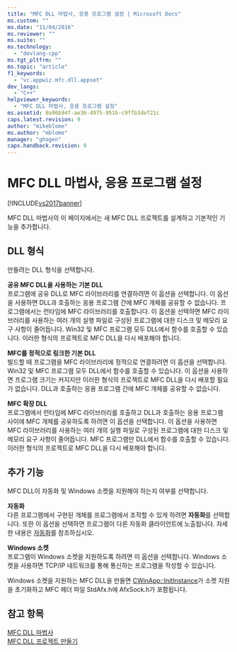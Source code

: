 ```yaml
---
title: "MFC DLL 마법사, 응용 프로그램 설정 | Microsoft Docs"
ms.custom: ""
ms.date: "11/04/2016"
ms.reviewer: ""
ms.suite: ""
ms.technology: 
  - "devlang-cpp"
ms.tgt_pltfrm: ""
ms.topic: "article"
f1_keywords: 
  - "vc.appwiz.mfc.dll.appset"
dev_langs: 
  - "C++"
helpviewer_keywords: 
  - "MFC DLL 마법사, 응용 프로그램 설정"
ms.assetid: 0a96b94f-ae36-4975-951b-c9ffb3def21c
caps.latest.revision: 9
author: "mikeblome"
ms.author: "mblome"
manager: "ghogen"
caps.handback.revision: 9
---
```

# MFC DLL 마법사, 응용 프로그램 설정
[!INCLUDE[vs2017banner](../../assembler/inline/includes/vs2017banner.md)]

MFC DLL 마법사의 이 페이지에서는 새 MFC DLL 프로젝트를 설계하고 기본적인 기능을 추가합니다.  
  
## DLL 형식  
 만들려는 DLL 형식을 선택합니다.  
  
 **공유 MFC DLL을 사용하는 기본 DLL**  
 프로그램에 공유 DLL로 MFC 라이브러리를 연결하려면 이 옵션을 선택합니다.  이 옵션을 사용하면 DLL과 호출하는 응용 프로그램 간에 MFC 개체를 공유할 수 없습니다.  프로그램에서는 런타임에 MFC 라이브러리를 호출합니다.  이 옵션을 선택하면 MFC 라이브러리를 사용하는 여러 개의 실행 파일로 구성된 프로그램에 대한 디스크 및 메모리 요구 사항이 줄어듭니다.  Win32 및 MFC 프로그램 모두 DLL에서 함수를 호출할 수 있습니다.  이러한 형식의 프로젝트로 MFC DLL을 다시 배포해야 합니다.  
  
 **MFC를 정적으로 링크한 기본 DLL**  
 빌드할 때 프로그램을 MFC 라이브러리에 정적으로 연결하려면 이 옵션을 선택합니다.  Win32 및 MFC 프로그램 모두 DLL에서 함수를 호출할 수 있습니다.  이 옵션을 사용하면 프로그램 크기는 커지지만 이러한 형식의 프로젝트로 MFC DLL을 다시 배포할 필요가 없습니다.  DLL과 호출하는 응용 프로그램 간에 MFC 개체를 공유할 수 없습니다.  
  
 **MFC 확장 DLL**  
 프로그램에서 런타임에 MFC 라이브러리를 호출하고 DLL과 호출하는 응용 프로그램 사이에 MFC 개체를 공유하도록 하려면 이 옵션을 선택합니다.  이 옵션을 사용하면 MFC 라이브러리를 사용하는 여러 개의 실행 파일로 구성된 프로그램에 대한 디스크 및 메모리 요구 사항이 줄어듭니다.  MFC 프로그램만 DLL에서 함수를 호출할 수 있습니다.  이러한 형식의 프로젝트로 MFC DLL을 다시 배포해야 합니다.  
  
## 추가 기능  
 MFC DLL이 자동화 및 Windows 소켓을 지원해야 하는지 여부를 선택합니다.  
  
 **자동화**  
 다른 프로그램에서 구현된 개체를 프로그램에서 조작할 수 있게 하려면 **자동화**를 선택합니다.  또한 이 옵션을 선택하면 프로그램이 다른 자동화 클라이언트에 노출됩니다.  자세한 내용은 [자동화](../../mfc/automation.md)를 참조하십시오.  
  
 **Windows 소켓**  
 프로그램이 Windows 소켓을 지원하도록 하려면 이 옵션을 선택합니다.  Windows 소켓을 사용하면 TCP\/IP 네트워크를 통해 통신하는 프로그램을 작성할 수 있습니다.  
  
 Windows 소켓을 지원하는 MFC DLL을 만들면 [CWinApp::InitInstance](../Topic/CWinApp::InitInstance.md)가 소켓 지원을 초기화하고 MFC 헤더 파일 StdAfx.h에 AfxSock.h가 포함됩니다.  
  
## 참고 항목  
 [MFC DLL 마법사](../../mfc/reference/mfc-dll-wizard.md)   
 [MFC DLL 프로젝트 만들기](../../mfc/reference/creating-an-mfc-dll-project.md)